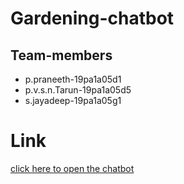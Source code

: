 # Gardening-chatbot
## Team-members
* p.praneeth-19pa1a05d1
* p.v.s.n.Tarun-19pa1a05d5
* s.jayadeep-19pa1a05g1
# Link
[click here to open the chatbot](http://plantchatbot.herokuapp.com/)
